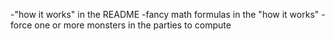 -"how it works" in the README
-fancy math formulas in the "how it works"
-force one or more monsters in the parties to compute